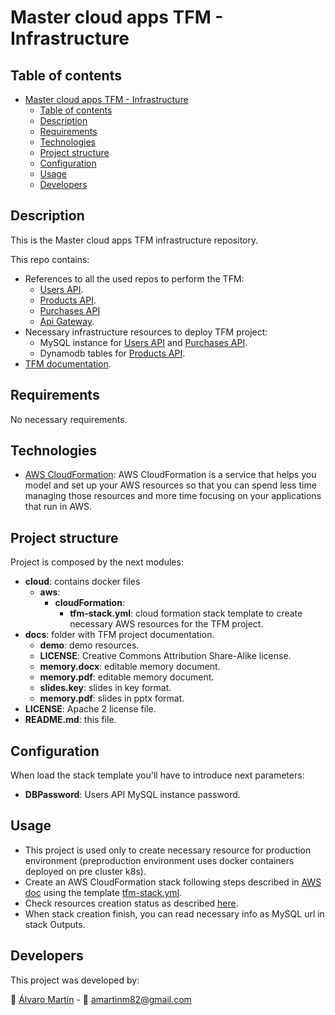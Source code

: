 # Master cloud apps TFM - Infrastructure

## Table of contents
- [Master cloud apps TFM - Infrastructure](#master-cloud-apps-tfm---infrastructure)
    - [Table of contents](#table-of-contents)
    - [Description](#description)
    - [Requirements](#requirements)
    - [Technologies](#technologies)
    - [Project structure](#project-structure)
    - [Configuration](#configuration)
    - [Usage](#usage)
    - [Developers](#developers)

## Description
This is the Master cloud apps TFM infrastructure repository.

This repo contains:
* References to all the used repos to perform the TFM:
  * [Users API](https://github.com/mca-tfm/users).
  * [Products API](https://github.com/mca-tfm/products).
  * [Purchases API](https://github.com/mca-tfm/purchases)
  * [Api Gateway](https://github.com/mca-tfm/api-gateway).
* Necessary infrastructure resources to deploy TFM project:
  * MySQL instance for [Users API](https://github.com/mca-tfm/users) and [Purchases API](https://github.com/mca-tfm/purchases).
  * Dynamodb tables for [Products API](https://github.com/mca-tfm/products).
* [TFM documentation](./docs).

## Requirements
No necessary requirements.

## Technologies
* [AWS CloudFormation](https://docs.aws.amazon.com/AWSCloudFormation/latest/UserGuide/Welcome.html): AWS CloudFormation is a service that helps you model and set up your AWS resources so that you can spend less time managing those resources and more time focusing on your applications that run in AWS.

## Project structure
Project is composed by the next modules:
* **cloud**: contains docker files
  * **aws**:
    * **cloudFormation**: 
      * **tfm-stack.yml**: cloud formation stack template to create necessary AWS resources for the TFM project.
* **docs**: folder with TFM project documentation.
  * **demo**: demo resources.
  * **LICENSE**: Creative Commons Attribution Share-Alike license.
  * **memory.docx**: editable memory document.
  * **memory.pdf**: editable memory document.
  * **slides.key**: slides in key format.
  * **memory.pdf**: slides in pptx format.
* **LICENSE**: Apache 2 license file.
* **README.md**: this file.

## Configuration
When load the stack template you'll have to introduce next parameters:
* **DBPassword**: Users API MySQL instance password.

## Usage
* This project is used only to create necessary resource for production environment (preproduction environment uses docker containers deployed on pre cluster k8s).
* Create an AWS CloudFormation stack following steps described in [AWS doc](https://docs.aws.amazon.com/AWSCloudFormation/latest/UserGuide/GettingStarted.Walkthrough.html#GettingStarted.Walkthrough.createstack)
using the template [tfm-stack.yml](cloud/aws/cloudFormation/tfm-stack.yml).
* Check resources creation status as described [here](https://docs.aws.amazon.com/AWSCloudFormation/latest/UserGuide/GettingStarted.Walkthrough.html#GettingStarted.Walkthrough.monitor).
* When stack creation finish, you can read necessary info as MySQL url in stack Outputs.

## Developers
This project was developed by:

👤 [Álvaro Martín](https://github.com/amartinm82) - :incoming_envelope: [amartinm82@gmail.com](amartinm82@gmail.com)

